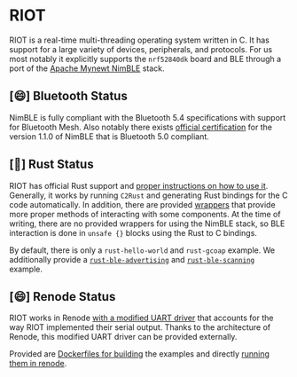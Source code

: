 # RIOT

RIOT is a real-time multi-threading operating system written in C.
It has support for a large variety of devices, peripherals, and protocols.
For us most notably it explicitly supports the `nrf52840dk` board and BLE through a port of the [Apache Mynewt NimBLE](https://mynewt.apache.org/latest/network/) stack.

## [😄] Bluetooth Status

NimBLE is fully compliant with the Bluetooth 5.4 specifications with support for Bluetooth Mesh.
Also notably there exists [official certification](https://cwiki.apache.org/confluence/display/MYNEWT/RN-NimBLE-1.1.0) for the version 1.1.0 of NimBLE that is Bluetooth 5.0 compliant.

## [🙂] Rust Status

RIOT has official Rust support and [proper instructions on how to use it](https://doc.riot-os.org/using-rust.html).
Generally, it works by running `C2Rust` and generating Rust bindings for the C code automatically.
In addition, there are provided [wrappers](https://github.com/RIOT-OS/rust-riot-wrappers) that provide more proper methods of interacting with some components.
At the time of writing, there are no provided wrappers for using the NimBLE stack, so BLE interaction is done in `unsafe {}` blocks using the Rust to C bindings.

By default, there is only a `rust-hello-world` and `rust-gcoap` example. We additionally provide a [`rust-ble-advertising`](examples.html#ble-advertising) and [`rust-ble-scanning`](examples.html#ble-scanning) example.

## [😄] Renode Status

RIOT works in Renode [with a modified UART driver](build.html#notes-on-renode) that accounts for the way RIOT implemented their serial output.
Thanks to the architecture of Renode, this modified UART driver can be provided externally.

Provided are [Dockerfiles for building](build.html#build-with-docker) the examples and directly [running them in renode](build.html#run-on-renode).